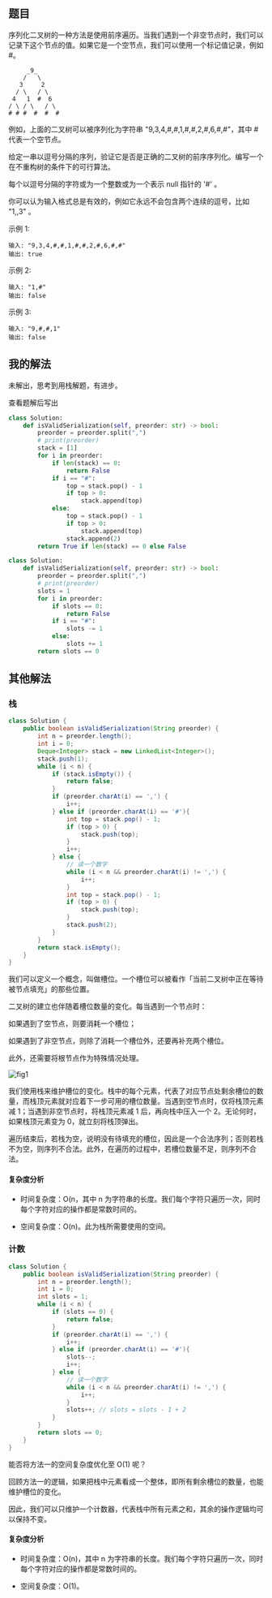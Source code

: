 ## 题目

序列化二叉树的一种方法是使用前序遍历。当我们遇到一个非空节点时，我们可以记录下这个节点的值。如果它是一个空节点，我们可以使用一个标记值记录，例如 #。

```
 	 _9_
	/   \
   3     2
  / \   / \
 4   1  #  6
/ \ / \   / \
# # #  #  #  #
```

例如，上面的二叉树可以被序列化为字符串 "9,3,4,#,#,1,#,#,2,#,6,#,#"，其中 # 代表一个空节点。

给定一串以逗号分隔的序列，验证它是否是正确的二叉树的前序序列化。编写一个在不重构树的条件下的可行算法。

每个以逗号分隔的字符或为一个整数或为一个表示 null 指针的 '#' 。

你可以认为输入格式总是有效的，例如它永远不会包含两个连续的逗号，比如 "1,,3" 。

示例 1:

```
输入: "9,3,4,#,#,1,#,#,2,#,6,#,#"
输出: true
```


示例 2:

```
输入: "1,#"
输出: false
```


示例 3:

```
输入: "9,#,#,1"
输出: false
```

## 我的解法

未解出，思考到用栈解题，有进步。

查看题解后写出

```python
class Solution:
    def isValidSerialization(self, preorder: str) -> bool:
        preorder = preorder.split(",")
        # print(preorder)
        stack = [1]
        for i in preorder:
            if len(stack) == 0:
                return False
            if i == "#":
                top = stack.pop() - 1
                if top > 0:
                    stack.append(top)
            else:
                top = stack.pop() - 1
                if top > 0:
                    stack.append(top)
                stack.append(2)
        return True if len(stack) == 0 else False
```

```py
class Solution:
    def isValidSerialization(self, preorder: str) -> bool:
        preorder = preorder.split(",")
        # print(preorder)
        slots = 1
        for i in preorder:
            if slots == 0:
                return False
            if i == "#":
                slots -= 1
            else:
                slots += 1
        return slots == 0
```

## 其他解法

### 栈

```java
class Solution {
    public boolean isValidSerialization(String preorder) {
        int n = preorder.length();
        int i = 0;
        Deque<Integer> stack = new LinkedList<Integer>();
        stack.push(1);
        while (i < n) {
            if (stack.isEmpty()) {
                return false;
            }
            if (preorder.charAt(i) == ',') {
                i++;
            } else if (preorder.charAt(i) == '#'){
                int top = stack.pop() - 1;
                if (top > 0) {
                    stack.push(top);
                }
                i++;
            } else {
                // 读一个数字
                while (i < n && preorder.charAt(i) != ',') {
                    i++;
                }
                int top = stack.pop() - 1;
                if (top > 0) {
                    stack.push(top);
                }
                stack.push(2);
            }
        }
        return stack.isEmpty();
    }
}
```

我们可以定义一个概念，叫做槽位。一个槽位可以被看作「当前二叉树中正在等待被节点填充」的那些位置。

二叉树的建立也伴随着槽位数量的变化。每当遇到一个节点时：

如果遇到了空节点，则要消耗一个槽位；

如果遇到了非空节点，则除了消耗一个槽位外，还要再补充两个槽位。

此外，还需要将根节点作为特殊情况处理。

![fig1](https://assets.leetcode-cn.com/solution-static/331/1.png)

我们使用栈来维护槽位的变化。栈中的每个元素，代表了对应节点处剩余槽位的数量，而栈顶元素就对应着下一步可用的槽位数量。当遇到空节点时，仅将栈顶元素减 1；当遇到非空节点时，将栈顶元素减 1 后，再向栈中压入一个 2。无论何时，如果栈顶元素变为 0，就立刻将栈顶弹出。

遍历结束后，若栈为空，说明没有待填充的槽位，因此是一个合法序列；否则若栈不为空，则序列不合法。此外，在遍历的过程中，若槽位数量不足，则序列不合法。

#### 复杂度分析

- 时间复杂度：O(n，其中 n 为字符串的长度。我们每个字符只遍历一次，同时每个字符对应的操作都是常数时间的。

- 空间复杂度：O(n)。此为栈所需要使用的空间。


### 计数

```java
class Solution {
    public boolean isValidSerialization(String preorder) {
        int n = preorder.length();
        int i = 0;
        int slots = 1;
        while (i < n) {
            if (slots == 0) {
                return false;
            }
            if (preorder.charAt(i) == ',') {
                i++;
            } else if (preorder.charAt(i) == '#'){
                slots--;
                i++;
            } else {
                // 读一个数字
                while (i < n && preorder.charAt(i) != ',') {
                    i++;
                }
                slots++; // slots = slots - 1 + 2
            }
        }
        return slots == 0;
    }
}
```

能否将方法一的空间复杂度优化至 O(1) 呢？

回顾方法一的逻辑，如果把栈中元素看成一个整体，即所有剩余槽位的数量，也能维护槽位的变化。

因此，我们可以只维护一个计数器，代表栈中所有元素之和，其余的操作逻辑均可以保持不变。

#### 复杂度分析

- 时间复杂度：O(n)，其中 n 为字符串的长度。我们每个字符只遍历一次，同时每个字符对应的操作都是常数时间的。

- 空间复杂度：O(1)。


